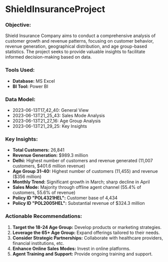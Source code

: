 # ShieldInsuranceProject

### Objective:
Shield Insurance Company aims to conduct a comprehensive analysis of customer growth and revenue patterns, focusing on customer behavior, revenue generation, geographical distribution, and age group-based statistics. The project seeks to provide valuable insights to facilitate informed decision-making based on data.

### Tools Used:
- **Database:** MS Excel
- **BI Tool:** Power BI

### Data Model:
- 2023-06-13T17_42_40: General View
- 2023-06-13T21_25_43: Sales Mode Analysis
- 2023-06-13T21_27_16: Age Group Analysis
- 2023-06-13T21_29_25: Key Insights

### Key Insights:
- **Total Customers:** 26,841
- **Revenue Generation:** $989.3 million
- **Delhi:** Highest number of customers and revenue generated (11,007 customers, $401.6 million revenue)
- **Age Group 31-40:** Highest number of customers (11,455) and revenue ($356 million)
- **Monthly Trend:** Significant growth in March; sharp decline in April
- **Sales Mode:** Majority through offline agent channel (55.4% of customers, 55.6% of revenue)
- **Policy ID "POL4321HEL":** Customer base of 4,434
- **Policy ID "POL2005HEL":** Substantial revenue of $324.3 million

### Actionable Recommendations:
1. **Target the 18-24 Age Group:** Develop products or marketing strategies.
2. **Leverage the 65+ Age Group:** Expand offerings tailored to their needs.
3. **Consider Strategic Partnerships:** Collaborate with healthcare providers, financial institutions, etc.
4. **Enhance Online Sales Modes:** Invest in online platforms.
5. **Agent Training and Support:** Provide ongoing training and support.
